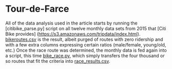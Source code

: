 # Tour-de-Farce
All of the data analysis used in the article starts by running the [citibike_parse.py] script on all twelve monthly data sets from 2015 that [Citi Bike provides] (https://s3.amazonaws.com/tripdata/index.html). [bikeroutes.csv](../master/bikeroutes.csv) is the result, albeit purged of routes with zero ridership and with a few extra columns expressing certain ratios (male/female, young/old, etc.)
Once the race route was determined, the monthly data is fed again into a script, this time [bike_race.py](../master/bike_race.py), which simply transfers the four thousand or so routes that fit the criteria into [race_results.csv](../master/race_results.csv).

